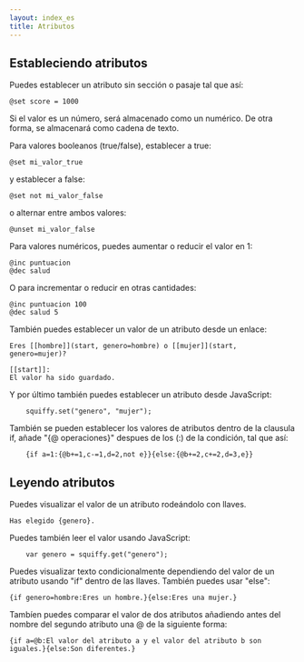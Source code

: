 ```yaml
---
layout: index_es
title: Atributos
---
```



Estableciendo atributos
-----------------------

Puedes establecer un atributo sin secci&oacute;n o pasaje tal que as&iacute;:

    @set score = 1000

Si el valor es un n&uacute;mero, ser&aacute; almacenado como un num&eacute;rico. De otra forma, se almacenar&aacute; como cadena de texto.

Para valores booleanos (true/false), establecer a true:

    @set mi_valor_true
    
y establecer a false:

    @set not mi_valor_false
    
o alternar entre ambos valores:

    @unset mi_valor_false
    
Para valores num&eacute;ricos, puedes aumentar o reducir el valor en 1:

    @inc puntuacion
    @dec salud

O para incrementar o reducir en otras cantidades:

	@inc puntuacion 100
	@dec salud 5

Tambi&eacute;n puedes establecer un valor de un atributo desde un enlace:

```
Eres [[hombre]](start, genero=hombre) o [[mujer]](start, genero=mujer)?

[[start]]:
El valor ha sido guardado.
```

Y por &uacute;ltimo tambi&eacute;n puedes establecer un atributo desde JavaScript:

```
    squiffy.set("genero", "mujer");
```

Tambi&eacute;n se pueden establecer los valores de atributos dentro de la clausula if, a&ntilde;ade "{@ operaciones}" despues de los (:) de la condici&oacute;n, tal que as&iacute;:

```
    {if a=1:{@b+=1,c-=1,d=2,not e}}{else:{@b+=2,c+=2,d=3,e}}
```

Leyendo atributos
------------------

Puedes visualizar el valor de un atributo rode&aacute;ndolo con llaves.

```
Has elegido {genero}.
```

Puedes tambi&eacute;n leer el valor usando JavaScript:

```
    var genero = squiffy.get("genero");
```

Puedes visualizar texto condicionalmente dependiendo del valor de un atributo usando "if" dentro de las llaves. Tambi&eacute;n puedes usar "else":

```
{if genero=hombre:Eres un hombre.}{else:Eres una mujer.}
```

Tamb&iacute;en puedes comparar el valor de dos atributos a&ntilde;adiendo antes del nombre del segundo atributo una @ de la siguiente forma:

```
{if a=@b:El valor del atributo a y el valor del atributo b son iguales.}{else:Son diferentes.}
```